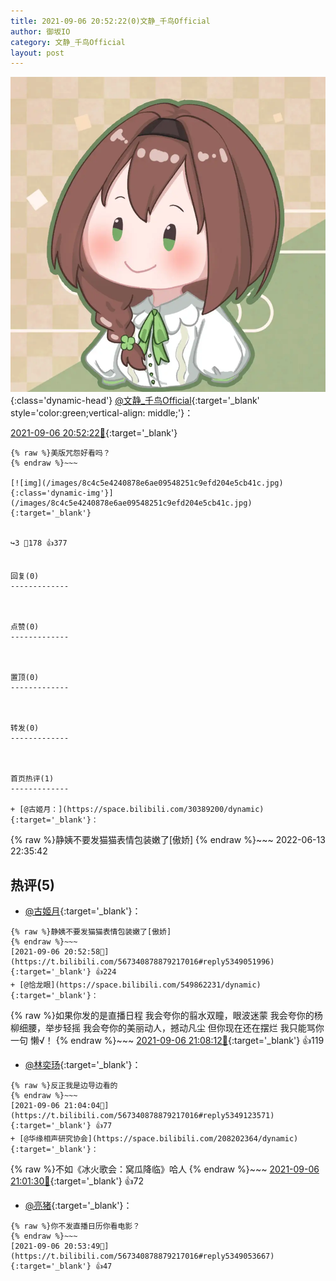 ```yaml
---
title: 2021-09-06 20:52:22(0)文静_千鸟Official
author: 御坂IO
category: 文静_千鸟Official
layout: post
---
```


![img](/images/ac7482ed1b9a7f203dc68c0c4a77c488a27b108a.jpg){:class='dynamic-head'}
[@文静_千鸟Official](https://space.bilibili.com/667526012/dynamic){:target='_blank' style='color:green;vertical-align: middle;'}：

[2021-09-06 20:52:22🔗](https://t.bilibili.com/567340878879217016){:target='_blank'}

~~~
{% raw %}美版咒怨好看吗？
{% endraw %}~~~

[![img](/images/8c4c5e4240878e6ae09548251c9efd204e5cb41c.jpg){:class='dynamic-img'}](/images/8c4c5e4240878e6ae09548251c9efd204e5cb41c.jpg){:target='_blank'}


↪️3 💬178 👍377


回复(0)
-------------



点赞(0)
-------------



置顶(0)
-------------



转发(0)
-------------



首页热评(1)
-------------

+ [@古姬月：](https://space.bilibili.com/30389200/dynamic){:target='_blank'}：
~~~
{% raw %}静姨不要发猫猫表情包装嫩了[傲娇]
{% endraw %}~~~
2022-06-13 22:35:42


热评(5)
-------------

+ [@古姬月](https://space.bilibili.com/30389200/dynamic){:target='_blank'}：
~~~
{% raw %}静姨不要发猫猫表情包装嫩了[傲娇]
{% endraw %}~~~
[2021-09-06 20:52:58🔗](https://t.bilibili.com/567340878879217016#reply5349051996){:target='_blank'} 👍224
+ [@恰龙眼](https://space.bilibili.com/549862231/dynamic){:target='_blank'}：
~~~
{% raw %}如果你发的是直播日程
我会夸你的翦水双瞳，眼波迷蒙
我会夸你的杨柳细腰，举步轻摇 
我会夸你的美丽动人，撼动凡尘
但你现在还在摆烂
我只能骂你一句
懒√！
{% endraw %}~~~
[2021-09-06 21:08:12🔗](https://t.bilibili.com/567340878879217016#reply5349148130){:target='_blank'} 👍119
+ [@林奕玚](https://space.bilibili.com/1906931937/dynamic){:target='_blank'}：
~~~
{% raw %}反正我是边导边看的
{% endraw %}~~~
[2021-09-06 21:04:04🔗](https://t.bilibili.com/567340878879217016#reply5349123571){:target='_blank'} 👍77
+ [@华缘相声研究协会](https://space.bilibili.com/208202364/dynamic){:target='_blank'}：
~~~
{% raw %}不如《冰火歌会：窝瓜降临》哈人
{% endraw %}~~~
[2021-09-06 21:01:30🔗](https://t.bilibili.com/567340878879217016#reply5349103962){:target='_blank'} 👍72
+ [@亮猪](https://space.bilibili.com/758140/dynamic){:target='_blank'}：
~~~
{% raw %}你不发直播日历你看电影？
{% endraw %}~~~
[2021-09-06 20:53:49🔗](https://t.bilibili.com/567340878879217016#reply5349053667){:target='_blank'} 👍47


